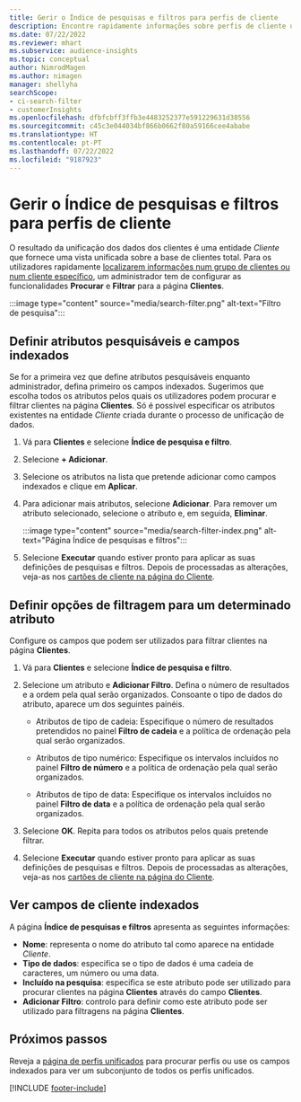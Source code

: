 ```yaml
---
title: Gerir o Índice de pesquisas e filtros para perfis de cliente
description: Encontre rapidamente informações sobre perfis de cliente unificados e filtre por atributos especificados.
ms.date: 07/22/2022
ms.reviewer: mhart
ms.subservice: audience-insights
ms.topic: conceptual
author: NimrodMagen
ms.author: nimagen
manager: shellyha
searchScope:
- ci-search-filter
- customerInsights
ms.openlocfilehash: dfbfcbff3ffb3e4483252377e591229631d38556
ms.sourcegitcommit: c45c3e044034bf866b0662f80a59166cee4ababe
ms.translationtype: HT
ms.contentlocale: pt-PT
ms.lasthandoff: 07/22/2022
ms.locfileid: "9187923"
---
```

# <a name="manage-the-search--filter-index-for-customer-profiles"></a>Gerir o Índice de pesquisas e filtros para perfis de cliente

O resultado da unificação dos dados dos clientes é uma entidade *Cliente* que fornece uma vista unificada sobre a base de clientes total. Para os utilizadores rapidamente [localizarem informações num grupo de clientes ou num cliente específico](customer-profiles.md), um administrador tem de configurar as funcionalidades **Procurar** e **Filtrar** para a página **Clientes**.

   :::image type="content" source="media/search-filter.png" alt-text="Filtro de pesquisa":::

## <a name="define-searchable-attributes-and-indexed-fields"></a>Definir atributos pesquisáveis e campos indexados

Se for a primeira vez que define atributos pesquisáveis enquanto administrador, defina primeiro os campos indexados. Sugerimos que escolha todos os atributos pelos quais os utilizadores podem procurar e filtrar clientes na página **Clientes**. Só é possível especificar os atributos existentes na entidade *Cliente* criada durante o processo de unificação de dados.

1. Vá para **Clientes** e selecione **Índice de pesquisa e filtro**.

1. Selecione **+ Adicionar**.

1. Selecione os atributos na lista que pretende adicionar como campos indexados e clique em **Aplicar**.

1. Para adicionar mais atributos, selecione **Adicionar**. Para remover um atributo selecionado, selecione o atributo e, em seguida, **Eliminar**.

   :::image type="content" source="media/search-filter-index.png" alt-text="Página Índice de pesquisas e filtros":::

1. Selecione **Executar** quando estiver pronto para aplicar as suas definições de pesquisas e filtros. Depois de processadas as alterações, veja-as nos [cartões de cliente na página do Cliente](customer-profiles.md).

## <a name="define-filtering-options-for-a-given-attribute"></a>Definir opções de filtragem para um determinado atributo

Configure os campos que podem ser utilizados para filtrar clientes na página **Clientes**.

1. Vá para **Clientes** e selecione **Índice de pesquisa e filtro**.

1. Selecione um atributo e **Adicionar Filtro**. Defina o número de resultados e a ordem pela qual serão organizados. Consoante o tipo de dados do atributo, aparece um dos seguintes painéis.

   - Atributos de tipo de cadeia: Especifique o número de resultados pretendidos no painel **Filtro de cadeia** e a política de ordenação pela qual serão organizados.

   - Atributos de tipo numérico: Especifique os intervalos incluídos no painel **Filtro de número** e a política de ordenação pela qual serão organizados.

   - Atributos de tipo de data: Especifique os intervalos incluídos no painel **Filtro de data** e a política de ordenação pela qual serão organizados.

1. Selecione **OK**. Repita para todos os atributos pelos quais pretende filtrar.

1. Selecione **Executar** quando estiver pronto para aplicar as suas definições de pesquisas e filtros. Depois de processadas as alterações, veja-as nos [cartões de cliente na página do Cliente](customer-profiles.md).

## <a name="view-indexed-customer-fields"></a>Ver campos de cliente indexados

A página **Índice de pesquisas e filtros** apresenta as seguintes informações:

- **Nome**: representa o nome do atributo tal como aparece na entidade *Cliente*.
- **Tipo de dados**: especifica se o tipo de dados é uma cadeia de caracteres, um número ou uma data.
- **Incluído na pesquisa**: especifica se este atributo pode ser utilizado para procurar clientes na página **Clientes** através do campo **Clientes**.
- **Adicionar Filtro**: controlo para definir como este atributo pode ser utilizado para filtragens na página **Clientes**.

## <a name="next-steps"></a>Próximos passos

Reveja a [página de perfis unificados](customer-profiles.md) para procurar perfis ou use os campos indexados para ver um subconjunto de todos os perfis unificados.

[!INCLUDE [footer-include](includes/footer-banner.md)]
